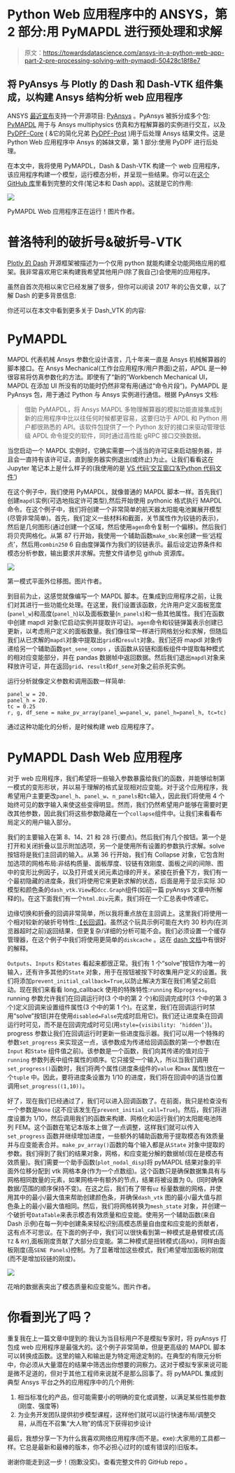 # Python Web 应用程序中的 ANSYS，第 2 部分:用 PyMAPDL 进行预处理和求解

> 原文：<https://towardsdatascience.com/ansys-in-a-python-web-app-part-2-pre-processing-solving-with-pymapdl-50428c18f8e7>

## 将 PyAnsys 与 Plotly 的 Dash 和 Dash-VTK 组件集成，以构建 Ansys 结构分析 web 应用程序

ANSYS [最近宣布](https://www.ansys.com/blog/ansys-gets-into-open-source-with-github?utm_campaign=brand&utm_source=marketing-automation&utm_medium=email-single&utm_content=digital_weekly-blog_211015_blog-weekly_roundup_en_global&campaignID=)支持一个开源项目: [PyAnsys](https://www.ansys.com/blog/ansys-gets-into-open-source-with-github?utm_campaign=brand&utm_source=marketing-automation&utm_medium=email-single&utm_content=digital_weekly-blog_211015_blog-weekly_roundup_en_global&campaignID=) 。PyAnsys 被拆分成多个包: [PyMAPDL](https://mapdldocs.pyansys.com/user_guide/index.html) 用于与 Ansys multiphysics 仿真和方程解算器的实例进行交互，以及 [PyDPF-Core](https://github.com/pyansys/pydpf-core) ( &它的简化兄弟 [PyDPF-Post](https://github.com/pyansys/pydpf-post) )用于后处理 Ansys 结果文件。这是 Python Web 应用程序中 Ansys 的姊妹文章，第 1 部分:使用 PyDPF 进行后处理。

[](/ansys-in-a-python-web-app-part-1-post-processing-with-pydpf-44d2fbaa6135)  

在本文中，我将使用 PyMAPDL，Dash & Dash-VTK 构建一个 web 应用程序，该应用程序构建一个模型，运行模态分析，并呈现一些结果。你可以在[这个 GitHub 库](https://github.com/shkiefer/pyAnsys_MAPDL_dash)里看到完整的文件(笔记本和 Dash app)。这就是它的作用:

![](img/67c6a1c7c92e24747fa3b2880b53c283.png)

PyMAPDL Web 应用程序正在运行！图片作者。

# 普洛特利的破折号&破折号-VTK

[Plotly 的 Dash](https://dash.plotly.com/introduction) 开源框架被描述为一个仅用 python 就能构建全功能网络应用的框架。我非常喜欢用它来构建我希望其他用户(除了我自己)会使用的应用程序。

虽然自首次亮相以来它已经发展了很多，但你可以阅读 2017 年的公告文章，以了解 Dash 的更多背景信息:

[](https://medium.com/plotly/introducing-dash-5ecf7191b503)  

你还可以在本文中看到更多关于 Dash_VTK 的内容:

[](/3d-mesh-models-in-the-browser-using-python-dash-vtk-e15cbf36a132)  

# PyMAPDL

MAPDL 代表机械 Ansys 参数化设计语言，几十年来一直是 Ansys 机械解算器的脚本接口。在 Ansys Mechanical(工作台应用程序/用户界面)之前，APDL 是一种很容易将仿真参数化的方法。即使有了“新的”Workbench Mechanical UI，MAPDL 在添加 UI 所没有的功能时仍然非常有用(通过“命令片段”)。PyMAPDL 是 PyAnsys 包，用于通过 Python 与 Ansys 实例进行通信。根据 PyAnsys 文档:

> 借助 PyMAPDL，将 Ansys MAPDL 多物理解算器的模拟功能直接集成到新的应用程序中比以往任何时候都更容易，这要归功于 APDL 和 Python 用户都很熟悉的 API。该软件包提供了一个 Python 友好的接口来驱动管理低级 APDL 命令提交的软件，同时通过高性能 gRPC 接口交换数据。

当您启动一个 MAPDL 实例时，它确实需要一个适当的许可证来启动服务器，并且会一直持有该许可证，直到服务器实例退出(或终止)为止。让我们看看这在 Jupyter 笔记本上是什么样子的(我使用的是 [VS 代码‘交互窗口’&‘Python 代码文件’](https://code.visualstudio.com/docs/python/jupyter-support-py))

在这个例子中，我们使用 PyMAPDL，就像普通的 MAPDL 脚本一样。首先我们创建`mapdl`实例(可选地指定许可类型),然后开始使用 pythonic 格式执行 MAPDL 命令。在这个例子中，我们将创建一个非常简单的航天器太阳能电池翼展开模型(尽管非常简单)。首先，我们定义一些材料和截面，关节属性作为铰链的表示)，然后是几何图形(通过创建一个区域，然后使用`agen`命令复制一个偏移)。然后我们将贝壳网格化。从第 87 行开始，我使用一个辅助函数`make_sbc`来创建一些‘远程点’，然后用`combin250` 6 自由度弹簧作为我们的铰链表示。最后设定边界条件和模态分析参数，输出要求并求解。完整文件请参见 github 资源库。

![](img/22684828decfe5df084514bcf9a77ce4.png)

第一模式平面外位移图。图片作者。

到目前为止，这感觉就像编写一个 MAPDL 脚本。在集成到应用程序之前，让我们对其进行一些功能化处理。在这里，我们设置该函数，允许用户定义面板宽度(`panel_w`)和高度(`panel_h`)以及面板数量(`n_panels`)和一些其他属性。我们在函数中创建 mapdl 对象(它启动实例并提取许可证)。`agen`命令和铰链弹簧表示创建已更新，以考虑用户定义的面板数量。我们像往常一样进行网格划分和求解，但随后我们从已求解的`mapdl`对象中提取出`grid`和`result`对象。我们还将 mapdl 对象传递给另一个辅助函数`get_sene_comps` ，该函数从铰链和面板组件中提取每种模式的相对应变能部分，并在 pandas 数据帧中返回数据。然后我们退出`mapdl`对象来释放许可证，并在返回`grid`、`result`和`df_sene`对象之前杀死实例。

运行分析就像定义参数和调用函数一样简单:

```
panel_w = 20.
panel_h = 20.
tc = 0.25
r, g, df_sene = make_pv_array(panel_w=panel_w, panel_h=panel_h, tc=tc)
```

通过这种功能化的分析，是时候构建 web 应用程序了。

# PyMAPDL Dash Web 应用程序

对于 web 应用程序，我们希望将一些输入参数暴露给我们的函数，并能够绘制第一模式的变形形状，并以易于理解的格式呈现相对应变能。对于这个应用程序，我希望用户主要更改`panel_h`、`panel_w`、`n_panels`和`tc`输入，因此我们将使用 4 个始终可见的数字输入来使这些变得明显。然而，我们仍然希望用户能够在需要时更改其他参数，因此我们将这些参数隐藏在一个`collapse`组件中。让我们来看看布局定义的用户输入部分。

我们的主要输入在第 8、14、21 和 28 行(要点)。然后我们有几个按钮。第一个是打开和关闭折叠以显示附加选项，另一个是使用所有设置的参数执行求解。solve 按钮将是我们主回调的输入。从第 36 行开始，我们有 Collapse 对象，它包含附加选项的网格布局:非结构质量、面板厚度、铰链有效刚度、面板之间的间隙、图中的变形比例因子，以及打开或关闭元素边缘的开关。紧接在折叠下方，我们有一个最初隐藏的进度条，我们将使用它来更新求解的状态，后面是用于显示实际 3D 模型和颜色条的`dash_vtk.View`和`dcc.Graph`组件(如前一篇 pyAnsys 文章中所解释的)。在这下面我们有一个`html.Div`元素，我们将在一个汇总表中传递它。

边缘切换和折叠的回调非常简单，所以我将重点放在主回调上。这里我们将使用一个相对较新的破折号特性:[【长回调】](https://dash.plotly.com/long-callbacks)。虽然这个玩具示例可能在大约 30 秒内(在浏览器超时之前)返回结果，但更复杂/详细的分析可能不会。我们必须设置一个缓存管理器，在这个例子中我们将使用更简单的`diskcache` 。这在 [dash 文档](https://dash.plotly.com/long-callbacks)中有很好的解释。

`Outputs`、`Inputs` 和`States` 看起来都很正常。我们有 1 个“solve”按钮作为唯一的输入，还有许多其他的`State` 对象，用于在按钮被按下时收集用户定义的设置。我们将添加`prevent_initial_callback=True`,以防止解决方案在我们希望之前启动。现在我们来看看 long_callback 使用的特殊特性:`running` 和`progress`。running 参数允许我们在回调运行时(3 个中的第 2 个)和回调完成时(3 个中的第 3 个)定义回调来设置组件属性(3 个中的第 1 个)。在这里，我们在回调运行时禁用“solve”按钮(并在使用`disabled=False`完成时启用它)。我们还让进度条在回调运行时可见，而不是在回调完成时可见(用`style={visibility: ‘hidden’}`)。progress 参数让我们在回调运行时更新一些进度指示器。我们可以用一个特殊的参数`set_progress` 来实现这一点，该参数成为传递给回调函数的第一个参数(在`Input` 和`State` 组件值之前)。该参数是一个函数，我们向其传递的值对应于`running` 参数列表中组件属性的顺序。它只接受一个输入，所以当我们调用`set_progress()`函数时，我们将两个属性(进度条组件的`value` 和`max` 属性)放在一个`tuple` 中。因此，要将进度条设置为 1/10 的进度，我们将在回调中的适当位置调用`set_progress((1,10))`。

好了，现在我们已经通过了，我们可以进入回调函数了。在前面，我只是检查没有一个参数是`None` (这不应该发生在`prevent_initial_call=True`)。然后，我们将进度设置为 1/10，然后调用我们的函数来构建、网格化和运行我们的太阳能电池阵列 FEM。这个函数在笔记本版本上做了一点调整，这样我们就可以传入`set_progress` 函数并继续增加进度，一些额外的辅助函数用于提取模态有效质量并与应变能表合并。`make_pv_array()`函数的每个输入都是从`State` 对象中提取的参数。我们得到了我们的结果对象，网格，和应变能分解的数据帧(现在是模态有效质量)。我们需要一个助手函数(`plot_nodal_disp`)将 pyMAPDL 结果对象的平面外位移分配到 vtk 网格本身(作为一个点数组)。这个函数只是确保数据集具有与网格相同数量的元素，如果网格中有额外的节点，结果将被设置为 0。(同时确保数据/范围的顺序保持不变)。在这之后，我们有了带有`uz` 标量数据的网格，并使用其中的最小/最大值来帮助创建颜色条，并确保`dash_vtk` 图的最小/最大值与颜色条上的最小/最大值相同。然后，我们将网格转换为`mesh_state` 对象，并创建一个破折号`DataTable`来表示模态有效质量和应变能。使用另一个辅助函数(来自 Dash 示例)在每一列中创建条来轻松识别高模态质量自由度和应变能的贡献者，这有点不可思议。在下面的例子中，我们可以很快看到第一种模式是悬臂模式(高`TZ` & `RY`),面板刚度贡献了大部分应变能。第二种模式是扭转模式(高`RX`)，同样由面板刚度(高`SENE Panels`)控制。为了显著增加这些模式，我们希望增加面板的刚度(而不是增加铰链的刚度)。

![](img/80d080967284af73d6e2a0057e4b29ae.png)

花哨的数据表突出了模态质量和应变能%。图片作者。

# 你看到光了吗？

重复我在上一篇文章中提到的:我认为当目标用户不是模拟专家时，将 pyAnsys 打包成 web 应用程序是最强大的。这个例子非常简单，但是更高级的 MAPDL 脚本可以转换成函数。这里的输入和输出是为特定用途定制的。在典型的有限元分析中，你必须从大量潜在的结果中筛选出你想要的洞察力。这对于模拟专家来说可能是微不足道的，但对于其他工程师来说就不是那么回事了。将 pyMAPDL 集成到典型 Ansys 平台之外的应用程序中的几个用例:

1.  相当标准化的产品，但可能需要小的明确的变化或调整，以满足某些性能参数(刚度、强度等)
2.  为业务开发团队提供初步模型课程，这样他们就可以运行快速布局/调整交易，从而在不召集“大人物”的情况下获得初步设计

最后，我想分享一下为什么我喜欢网络应用程序(而不是。exe):大家用的工具都一样。它总是最新和最棒的版本，你不必担心过时的(或有错误的)旧版本。

谢谢你能走到这一步！(抱歉没奖)。查看完整文件的 GitHub repo 。